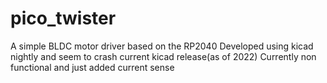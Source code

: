 # pico_twister
A simple BLDC motor driver based on the RP2040
Developed using kicad nightly and seem to crash current kicad release(as of 2022)
Currently non functional and just added current sense
